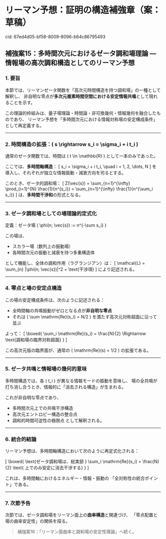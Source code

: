 # リーマン予想：証明の構造補強章（案：草稿）

cid: 67ed4d05-bf58-8009-8096-b64c86795493

## 補強案15：多時間次元におけるゼータ調和場理論 — 情報場の高次調和構造としてのリーマン予想

### 1. 要旨

本節では、リーマンゼータ関数を「高次元時間構造を持つ調和場」の一種として解釈し、
非自明な零点が**多次元複素時間空間における安定情報共鳴**として現れることを示す。

この理論的枠組みは、量子場理論・時間論・非可換幾何・情報幾何を融合したものであり、
リーマン予想を「多時間次元における情報対称場の安定構成条件」として再定義する。

---

### 2. 時間構造の拡張：\( s \rightarrow s_i = \sigma_i + i t_i \)

通常のゼータ関数では、時間は \( t \in \mathbb{R} \) として一本のみであった。

ここでは、**多時間軸構造**：
\[ s_i = \sigma_i + i t_i, \quad i = 1, 2, \dots, N \]
を導入し、それぞれが独立な情報振動・減衰方向を司るとする。

このとき、ゼータ的調和場：
\[ Z(\vec{s}) = \sum_{n=1}^{\infty} \prod_{i=1}^{N} \frac{1}{n^{s_i}} = \sum_{n=1}^{\infty} \frac{1}{n^{\sum_i s_i}} \]
は、**多時間干渉和**の形式となる。

---

### 3. ゼータ調和場としての場理論的定式化

定義：ゼータ場 \( \phi(n; \vec{s}) := n^{-\sum s_i} \)

この場は、

- スカラー場（数列上の振動場）
- 各時間次元の振動と減衰を持つ多重構造体

として機能し、全体の調和作用（ラグランジアン）は：
\[ \mathcal{L} = \sum_{n} |\phi(n; \vec{s})|^2 + \text{干渉項} \]
により記述される。

---

### 4. 零点と場の安定点構造

この場の安定構成条件は、次のように記述される：

- 全時間軸の共鳴振動がゼロとなる点が**非自明な零点**
- それは \( \sum \mathrm{Re}(s_i) = N/2 \) を満たす高次元対称超面に沿って並ぶ

よって：
\[ \boxed{ \sum_i \mathrm{Re}(s_i) = \frac{N}{2} \Rightarrow \text{調和場の臨界対称超面} } \]

この高次元版の臨界面が、通常の \( \mathrm{Re}(s) = 1/2 \) の拡張である。

---

### 5. ゼータ共鳴と情報場の幾何的意味

多時間構造では、各 \( t_i \) が異なる情報モードの振動を意味し、
場の全共鳴が打ち消し合うとき、情報的に「消去される構造」が生まれる。

これが非自明な零点であり、

- 多時間次元上での共鳴干渉構造
- 高次元エントロピー構造の整合点
- 調和的時間可逆性の極限点
として解釈される。

---

### 6. 統合的結論

リーマン予想は、多時間軸構造において次のように再定式化される：

\[ \boxed{ \text{ゼータ調和場は、総実部 } \sum_i \mathrm{Re}(s_i) = \frac{N}{2} \text{ 上でのみ安定に消去干渉する} } \]

これは、多時間軸におけるエネルギー・情報・振動の
「全対称性の統合ポイント」である。

---

### 7. 次節予告

次節では、ゼータ調和場をリーマン面上の**曲率構造**と関連づけ、
「零点配置と場の曲率安定性」の関係を探る。

> 補強案16：「リーマン面曲率と調和場の安定性理論」へ続く。
